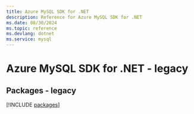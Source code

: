 ```yaml
---
title: Azure MySQL SDK for .NET
description: Reference for Azure MySQL SDK for .NET
ms.date: 08/30/2024
ms.topic: reference
ms.devlang: dotnet
ms.service: mysql
---
```

# Azure MySQL SDK for .NET - legacy
## Packages - legacy
[!INCLUDE [packages](mysql-index.md)]